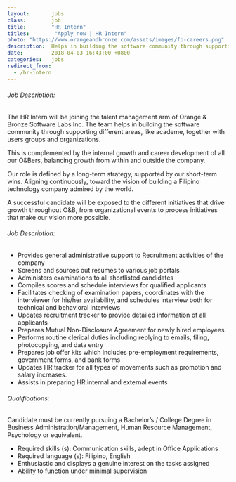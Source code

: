 ```yaml
---
layout:       jobs
class:        job
title:        "HR Intern"
titles:        "Apply now | HR Intern"
photo: "https://www.orangeandbronze.com/assets/images/fb-careers.png"
description:  Helps in building the software community through supporting different areas, like academe, together with users groups and organizations.
date:         2018-04-03 16:43:00 +0800
categories:   jobs
redirect_from: 
  - /hr-intern
---
```

<!-- Do not leave new lines after each element. Elements after new lines will not be rendered. -->
<h6 class="-dark">Job Description:</h6>
<p>
  The HR Intern will be joining the talent management arm of Orange & Bronze Software Labs Inc. The team helps in building the software community through supporting different areas, like academe, together with users groups and organizations.
</p>
<p>
  This is complemented by the internal growth and career development of all our O&Bers, balancing growth from within and outside the company.
</p>
<p>
  Our role is defined by a long-term strategy, supported by our short-term wins. Aligning continuously, toward the vision of building a Filipino technology company admired by the world.
</p>
<p>
  A successful candidate will be exposed to the different initiatives that drive growth throughout O&B, from organizational events to process initiatives that make our vision more possible.
</p>
<h6 class="-dark">Job Description:</h6>
<ul>
  <li>
    Provides general administrative support to Recruitment activities of the company
  </li>
  <li>
    Screens and sources out resumes to various job portals
  </li>
  <li>
    Administers examinations to all shortlisted candidates
  </li>
  <li>
    Compiles scores and schedule interviews for qualified applicants
  </li>
  <li>
    Facilitates checking of examination papers, coordinates with the interviewer for his/her availability, and schedules interview both for technical and behavioral interviews
  </li>
  <li>
    Updates recruitment tracker to provide detailed information of all applicants
  </li>
  <li>
    Prepares Mutual Non-Disclosure Agreement for newly hired employees
  </li>
  <li>
    Performs routine clerical duties including replying to emails, filing, photocopying, and data entry
  </li>
  <li>
    Prepares job offer kits which includes pre-employment requirements, government forms, and bank forms
  </li>
  <li>
    Updates HR tracker for all types of movements such as promotion and salary increases.
  </li>
  <li>
    Assists in preparing HR internal and external events
  </li>
</ul>
<h6 class="-dark">Qualifications:</h6>
<p>
  Candidate must be currently pursuing a Bachelor’s / College Degree in Business Administration/Management, Human Resource Management, Psychology or equivalent.
</p>
<ul>
  <li>
    Required skills (s): Communication skills, adept in Office Applications
  </li>
  <li>
    Required language (s): Filipino, English
  </li>
  <li>
    Enthusiastic and displays a genuine interest on the tasks assigned
  </li>
  <li>
    Ability to function under minimal supervision
  </li>
</ul>